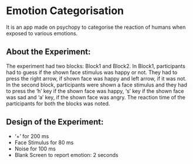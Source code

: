 # Emotion Categorisation
It is an app made on psychopy to categorise the reaction of humans when exposed to various emotions.

## About the Experiment:

The experiment had two blocks: Block1 and Block2. In Block1, participants
had to guess if the shown face stimulus was happy or not. They had to
press the right arrow, if shown face was happy and left arrow, if it was not.
In the second block, participants were shown a face stimulus and they had
to press the ‘h’ key if the shown face was happy, ‘s’ key if the shown face
was sad and ‘a’ key, if the shown face was angry. The reaction time of the
participants for both the blocks was noted.

## Design of the Experiment:

- ‘+’ for 200 ms
- Face Stimulus for 80 ms
- Noise for 100 ms
- Blank Screen to report emotion: 2 seconds

